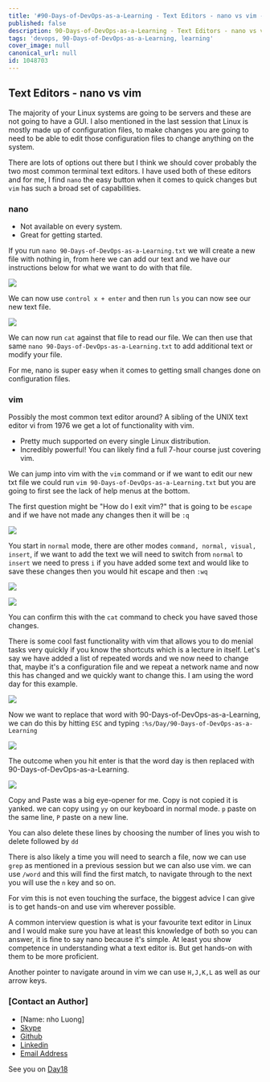 ```yaml
---
title: '#90-Days-of-DevOps-as-a-Learning - Text Editors - nano vs vim - Day 17'
published: false
description: 90-Days-of-DevOps-as-a-Learning - Text Editors - nano vs vim
tags: 'devops, 90-Days-of-DevOps-as-a-Learning, learning'
cover_image: null
canonical_url: null
id: 1048703
---
```


## Text Editors - nano vs vim

The majority of your Linux systems are going to be servers and these are not going to have a GUI. I also mentioned in the last session that Linux is mostly made up of configuration files, to make changes you are going to need to be able to edit those configuration files to change anything on the system.

There are lots of options out there but I think we should cover probably the two most common terminal text editors. I have used both of these editors and for me, I find `nano` the easy button when it comes to quick changes but `vim` has such a broad set of capabilities.

### nano

- Not available on every system.
- Great for getting started.

If you run `nano 90-Days-of-DevOps-as-a-Learning.txt` we will create a new file with nothing in, from here we can add our text and we have our instructions below for what we want to do with that file.

![](Images/Day17_Linux1.png)

We can now use `control x + enter` and then run `ls` you can now see our new text file.

![](Images/Day17_Linux2.png)

We can now run `cat` against that file to read our file. We can then use that same `nano 90-Days-of-DevOps-as-a-Learning.txt` to add additional text or modify your file.

For me, nano is super easy when it comes to getting small changes done on configuration files.

### vim

Possibly the most common text editor around? A sibling of the UNIX text editor vi from 1976 we get a lot of functionality with vim.

- Pretty much supported on every single Linux distribution.
- Incredibly powerful! You can likely find a full 7-hour course just covering vim.

We can jump into vim with the `vim` command or if we want to edit our new txt file we could run `vim 90-Days-of-DevOps-as-a-Learning.txt` but you are going to first see the lack of help menus at the bottom.

The first question might be "How do I exit vim?" that is going to be `escape` and if we have not made any changes then it will be `:q`

![](Images/Day17_Linux3.png)

You start in `normal` mode, there are other modes `command, normal, visual, insert`, if we want to add the text we will need to switch from `normal` to `insert` we need to press `i` if you have added some text and would like to save these changes then you would hit escape and then `:wq`

![](Images/Day17_Linux4.png)

![](Images/Day17_Linux5.png)

You can confirm this with the `cat` command to check you have saved those changes.

There is some cool fast functionality with vim that allows you to do menial tasks very quickly if you know the shortcuts which is a lecture in itself. Let's say we have added a list of repeated words and we now need to change that, maybe it's a configuration file and we repeat a network name and now this has changed and we quickly want to change this. I am using the word day for this example.

![](Images/Day17_Linux6.png)

Now we want to replace that word with 90-Days-of-DevOps-as-a-Learning, we can do this by hitting `ESC` and typing `:%s/Day/90-Days-of-DevOps-as-a-Learning`

![](Images/Day17_Linux7.png)

The outcome when you hit enter is that the word day is then replaced with 90-Days-of-DevOps-as-a-Learning.

![](Images/Day17_Linux8.png)

Copy and Paste was a big eye-opener for me. Copy is not copied it is yanked. we can copy using `yy` on our keyboard in normal mode. `p` paste on the same line, `P` paste on a new line.

You can also delete these lines by choosing the number of lines you wish to delete followed by `dd`

There is also likely a time you will need to search a file, now we can use `grep` as mentioned in a previous session but we can also use vim. we can use `/word` and this will find the first match, to navigate through to the next you will use the `n` key and so on.

For vim this is not even touching the surface, the biggest advice I can give is to get hands-on and use vim wherever possible.

A common interview question is what is your favourite text editor in Linux and I would make sure you have at least this knowledge of both so you can answer, it is fine to say nano because it's simple. At least you show competence in understanding what a text editor is. But get hands-on with them to be more proficient.

Another pointer to navigate around in vim we can use `H,J,K,L` as well as our arrow keys.

### [Contact an Author]
* [Name: nho Luong]
* [Skype](luongutnho_skype)
* [Github](https://github.com/nholuongut/)
* [Linkedin](https://www.linkedin.com/in/nholuong/)
* [Email Address](luongutnho@hotmail.com)

See you on [Day18](day18.md)

